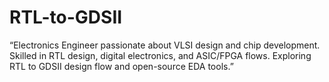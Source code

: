 # RTL-to-GDSII
“Electronics Engineer passionate about VLSI design and chip development. Skilled in RTL design, digital electronics, and ASIC/FPGA flows. Exploring RTL to GDSII design flow and open-source EDA tools.”
